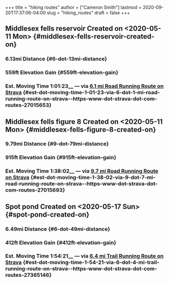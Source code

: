 +++
title = "hiking routes"
author = ["Cameron Smith"]
lastmod = 2020-09-20T17:37:06-04:00
slug = "hiking_routes"
draft = false
+++

## Middlesex fells reservoir Created on <span class="timestamp-wrapper"><span class="timestamp">&lt;2020-05-11 Mon&gt;</span></span> {#middlesex-fells-reservoir-created-on}


### 6.13mi Distance {#6-dot-13mi-distance}


### 559ft Elevation Gain {#559ft-elevation-gain}


### Est. Moving Time 1:01:23\_\_ — via [6.1 mi Road Running Route on Strava](<https://www.strava.com/routes/27015653>) {#est-dot-moving-time-1-01-23-via-6-dot-1-mi-road-running-route-on-strava--https-www-dot-strava-dot-com-routes-27015653}


## Middlesex fells figure 8 Created on <span class="timestamp-wrapper"><span class="timestamp">&lt;2020-05-11 Mon&gt;</span></span> {#middlesex-fells-figure-8-created-on}


### 9.79mi Distance {#9-dot-79mi-distance}


### 915ft Elevation Gain {#915ft-elevation-gain}


### Est. Moving Time 1:38:02\_\_ — via [9.7 mi Road Running Route on Strava](<https://www.strava.com/routes/27015693>) {#est-dot-moving-time-1-38-02-via-9-dot-7-mi-road-running-route-on-strava--https-www-dot-strava-dot-com-routes-27015693}


## Spot pond Created on <span class="timestamp-wrapper"><span class="timestamp">&lt;2020-05-17 Sun&gt;</span></span> {#spot-pond-created-on}


### 6.49mi Distance {#6-dot-49mi-distance}


### 412ft Elevation Gain {#412ft-elevation-gain}


### Est. Moving Time 1:54:21\_\_ — via [6.4 mi Trail Running Route on Strava](<https://www.strava.com/routes/27365146>) {#est-dot-moving-time-1-54-21-via-6-dot-4-mi-trail-running-route-on-strava--https-www-dot-strava-dot-com-routes-27365146}
